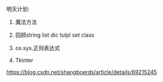 明天计划:
1. 魔法方法
2. 回顾string list dic tulpl set class 

3. os.sys.正则表达式
4. Tkinter

https://blog.csdn.net/shangboerds/article/details/69215245

